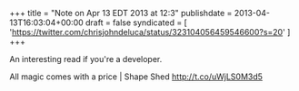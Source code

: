 +++
title = "Note on Apr 13 EDT 2013 at 12:3"
publishdate = 2013-04-13T16:03:04+00:00
draft = false
syndicated = [ 'https://twitter.com/chrisjohndeluca/status/323104056459546600?s=20' ]
+++

An interesting read if you're a developer.

All magic comes with a price | Shape Shed http://t.co/uWjLS0M3d5
